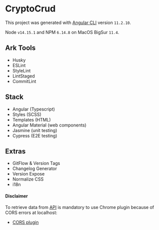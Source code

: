 # CryptoCrud

This project was generated with [Angular CLI](https://github.com/angular/angular-cli) version `11.2.10`.

Node `v14.15.1` and NPM `6.14.8` on MacOS BigSur `11.4`.

## Ark Tools
- Husky
- ESLint
- StyleLint
- LintStaged
- CommitLint

## Stack
- Angular (Typescript)
- Styles (SCSS)
- Templates (HTML)
- Angular Material (web components)
- Jasmine (unit testing)
- Cypress (E2E testing)

## Extras
- GitFlow & Version Tags
- Changelog Generator
- Version Expose
- Normalize CSS
- i18n

#### Disclaimer

To retrieve data from [API](https://docs.coincap.io/) is mandatory to use Chrome plugin because of CORS errors at localhost:
 - [CORS plugin](https://mybrowseraddon.com/access-control-allow-origin.html)
